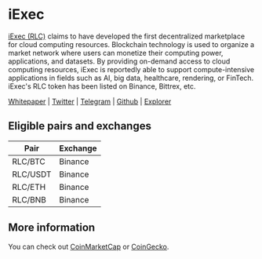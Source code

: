 # iExec
[iExec (RLC)](https://iex.ec/) claims to have developed the first decentralized marketplace for cloud computing resources. Blockchain technology is used to organize a market network where users can monetize their computing power, applications, and datasets. By providing on-demand access to cloud computing resources, iExec is reportedly able to support compute-intensive applications in fields such as AI, big data, healthcare, rendering, or FinTech. iExec's RLC token has been listed on Binance, Bittrex, etc. 

[Whitepaper](https://iex.ec/wp-content/uploads/pdf/iExec-WPv3.0-English.pdf) | [Twitter](https://twitter.com/iEx_ec) | [Telegram](https://goo.gl/fH3EHT) | [Github](https://github.com/iExecBlockchainComputing) | [Explorer](https://etherscan.io/token/0x607F4C5BB672230e8672085532f7e901544a7375)

## Eligible pairs and exchanges
Pair | Exchange 
---|--- 
 RLC/BTC | Binance
 RLC/USDT | Binance
 RLC/ETH | Binance
 RLC/BNB | Binance

## More information 
You can check out [CoinMarketCap](https://coinmarketcap.com/currencies/rlc/markets/) or [CoinGecko](https://www.coingecko.com/en/coins/iexec-rlc).